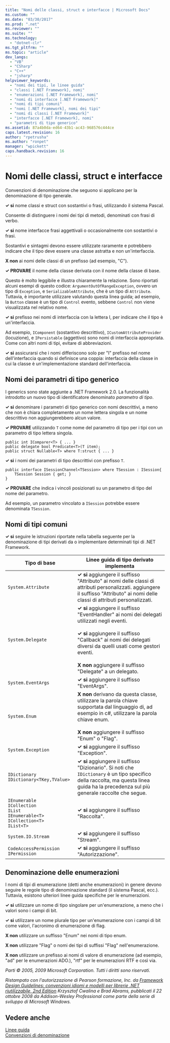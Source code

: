 ```yaml
---
title: "Nomi delle classi, struct e interfacce | Microsoft Docs"
ms.custom: ""
ms.date: "03/30/2017"
ms.prod: ".net"
ms.reviewer: ""
ms.suite: ""
ms.technology: 
  - "dotnet-clr"
ms.tgt_pltfrm: ""
ms.topic: "article"
dev_langs: 
  - "VB"
  - "CSharp"
  - "C++"
  - "jsharp"
helpviewer_keywords: 
  - "nomi dei tipi, le linee guida"
  - "classi [.NET Framework], nomi"
  - "enumerazioni [.NET Framework], nomi"
  - "nomi di interfacce [.NET Framework]"
  - "nomi di tipi comuni"
  - "nomi [.NET Framework], nomi dei tipi"
  - "nomi di classi [.NET Framework]"
  - "interfacce [.NET Framework], nomi"
  - "parametri di tipo generico"
ms.assetid: 87a4b0da-ed64-43b1-ac43-968576c444ce
caps.latest.revision: 16
author: "rpetrusha"
ms.author: "ronpet"
manager: "wpickett"
caps.handback.revision: 16
---
```

# Nomi delle classi, struct e interfacce
Convenzioni di denominazione che seguono si applicano per la denominazione di tipo generale.  
  
 **✓ si** nome classi e struct con sostantivi o frasi, utilizzando il sistema Pascal.  
  
 Consente di distinguere i nomi dei tipi di metodi, denominati con frasi di verbo.  
  
 **✓ si** nome interfacce frasi aggettivali o occasionalmente con sostantivi o frasi.  
  
 Sostantivi e sintagmi devono essere utilizzate raramente e potrebbero indicare che il tipo deve essere una classe astratta e non un'interfaccia.  
  
 **X non** ai nomi delle classi di un prefisso \(ad esempio, "C"\).  
  
 **✓ PROVARE** il nome della classe derivata con il nome della classe di base.  
  
 Questo è molto leggibile e illustra chiaramente la relazione. Sono riportati alcuni esempi di questo codice: `ArgumentOutOfRangeException`, ovvero un tipo di `Exception`, e `SerializableAttribute`, che è un tipo di `Attribute`. Tuttavia, è importante utilizzare valutando questa linea guida; ad esempio, la `Button` classe è un tipo di `Control` evento, sebbene `Control` non viene visualizzata nel relativo nome.  
  
 **✓ si** prefisso nei nomi di interfaccia con la lettera I, per indicare che il tipo è un'interfaccia.  
  
 Ad esempio, `IComponent` \(sostantivo descrittivo\), `ICustomAttributeProvider` \(locuzione\), e `IPersistable` \(aggettivo\) sono nomi di interfaccia appropriata. Come con altri nomi di tipi, evitare di abbreviazioni.  
  
 **✓ si** assicurarsi che i nomi differiscono solo per "I" prefisso nel nome dell'interfaccia quando si definisce una coppia: interfaccia della classe in cui la classe è un'implementazione standard dell'interfaccia.  
  
## Nomi dei parametri di tipo generico  
 I generics sono state aggiunte a .NET Framework 2.0. La funzionalità introdotto un nuovo tipo di identificatore denominato *parametro di tipo*.  
  
 **✓ si** denominare i parametri di tipo generico con nomi descrittivi, a meno che non è chiara completamente un nome lettera singola e un nome descrittivo non aggiungerebbero alcun valore.  
  
 **✓ PROVARE** utilizzando `T` come nome del parametro di tipo per i tipi con un parametro di tipo lettera singola.  
  
```  
public int IComparer<T> { ... }  
public delegate bool Predicate<T>(T item);  
public struct Nullable<T> where T:struct { ... }  
```  
  
 **✓ si** i nomi dei parametri di tipo descrittivi con prefisso `T`.  
  
```  
public interface ISessionChannel<TSession> where TSession : ISession{  
    TSession Session { get; }  
}  
```  
  
 **✓ PROVARE** che indica i vincoli posizionati su un parametro di tipo del nome del parametro.  
  
 Ad esempio, un parametro vincolato a `ISession` potrebbe essere denominata `TSession`.  
  
## Nomi di tipi comuni  
 **✓ si** seguire le istruzioni riportate nella tabella seguente per la denominazione di tipi derivati da o implementare determinati tipi di .NET Framework.  
  
|Tipo di base|Linee guida di tipo derivato implementa|  
|------------------|---------------------------------------------|  
|`System.Attribute`|**✓ si** aggiungere il suffisso "Attributo" ai nomi delle classi di attributi personalizzati. aggiungere il suffisso "Attributo" ai nomi delle classi di attributi personalizzati.|  
|`System.Delegate`|**✓ si** aggiungere il suffisso "EventHandler" ai nomi dei delegati utilizzati negli eventi.<br /><br /> **✓ si** aggiungere il suffisso "Callback" ai nomi dei delegati diversi da quelli usati come gestori eventi.<br /><br /> **X non** aggiungere il suffisso "Delegate" a un delegato.|  
|`System.EventArgs`|**✓ si** aggiungere il suffisso "EventArgs".|  
|`System.Enum`|**X non** derivano da questa classe, utilizzare la parola chiave supportata dal linguaggio di, ad esempio in c\#, utilizzare la parola chiave enum.<br /><br /> **X non** aggiungere il suffisso "Enum" o "Flag".|  
|`System.Exception`|**✓ si** aggiungere il suffisso "Exception".|  
|`IDictionary` <br /> `IDictionary<TKey,TValue>`|**✓ si** aggiungere il suffisso "Dizionario". Si noti che `IDictionary` è un tipo specifico della raccolta, ma questa linea guida ha la precedenza sul più generale raccolte che segue.|  
|`IEnumerable` <br /> `ICollection` <br /> `IList` <br /> `IEnumerable<T>` <br /> `ICollection<T>` <br /> `IList<T>`|**✓ si** aggiungere il suffisso "Raccolta".|  
|`System.IO.Stream`|**✓ si** aggiungere il suffisso "Stream".|  
|`CodeAccessPermission IPermission`|**✓ si** aggiungere il suffisso "Autorizzazione".|  
  
## Denominazione delle enumerazioni  
 I nomi di tipi di enumerazione \(detti anche enumerazioni\) in genere devono seguire le regole tipo di denominazione standard \(il sistema Pascal, ecc.\). Tuttavia, esistono ulteriori linee guida specifiche per le enumerazioni.  
  
 **✓ si** utilizzare un nome di tipo singolare per un'enumerazione, a meno che i valori sono i campi di bit.  
  
 **✓ si** utilizzare un nome plurale tipo per un'enumerazione con i campi di bit come valori, l'acronimo di enumerazione di flag.  
  
 **X non** utilizzare un suffisso "Enum" nei nomi di tipo enum.  
  
 **X non** utilizzare "Flag" o nomi dei tipi di suffissi "Flag" nell'enumerazione.  
  
 **X non** utilizzare un prefisso ai nomi di valore di enumerazione \(ad esempio, "ad" per le enumerazioni ADO.\), "rtf" per le enumerazioni RTF e così via.  
  
 *Parti © 2005, 2009 Microsoft Corporation. Tutti i diritti sono riservati.*  
  
 *Ristampato con l'autorizzazione di Pearson formazione, Inc. da [Framework Design Guidelines: convenzioni idiomi e modelli per librerie .NET riutilizzabile, 2nd Edition](http://www.informit.com/store/framework-design-guidelines-conventions-idioms-and-9780321545619) Krzysztof Cwalina e Brad Abrams, pubblicati il 22 ottobre 2008 da Addison\-Wesley Professional come parte della serie di sviluppo di Microsoft Windows.*  
  
## Vedere anche  
 [Linee guida](../../../docs/standard/design-guidelines/index.md)   
 [Convenzioni di denominazione](../../../docs/standard/design-guidelines/naming-guidelines.md)